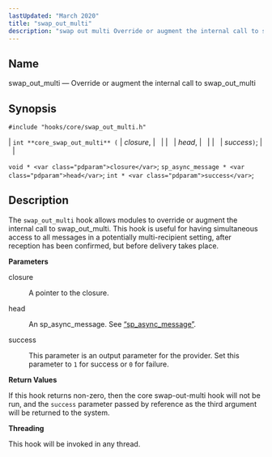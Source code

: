 ```yaml
---
lastUpdated: "March 2020"
title: "swap_out_multi"
description: "swap out multi Override or augment the internal call to swap out multi int core swap out multi closure head success void closure sp async message head int success The swap out multi hook allows modules to override or augment the internal call to swap out multi This hook is..."
---
```


<a name="hooks.core.swap_out_multi"></a> 
## Name

swap_out_multi — Override or augment the internal call to swap_out_multi

## Synopsis

`#include "hooks/core/swap_out_multi.h"`

| `int **core_swap_out_multi** (` | <var class="pdparam">closure</var>, |   |
|   | <var class="pdparam">head</var>, |   |
|   | <var class="pdparam">success</var>`)`; |   |

`void * <var class="pdparam">closure</var>`;
`sp_async_message * <var class="pdparam">head</var>`;
`int * <var class="pdparam">success</var>`;<a name="idp37099664"></a> 
## Description

The `swap_out_multi` hook allows modules to override or augment the internal call to swap_out_multi. This hook is useful for having simultaneous access to all messages in a potentially multi-recipient setting, after reception has been confirmed, but before delivery takes place.

**<a name="idp37101568"></a> Parameters**

<dl class="variablelist">

<dt>closure</dt>

<dd>

A pointer to the closure.

</dd>

<dt>head</dt>

<dd>

An sp_async_message. See [“sp_async_message”](/momentum/3/3-api/structs-sp-async-message).

</dd>

<dt>success</dt>

<dd>

This parameter is an output parameter for the provider. Set this parameter to `1` for success or `0` for failure.

</dd>

</dl>

**<a name="idp33689104"></a> Return Values**

If this hook returns non-zero, then the core swap-out-multi hook will not be run, and the `success` parameter passed by reference as the third argument will be returned to the system.

**<a name="idp33690608"></a> Threading**

This hook will be invoked in any thread.